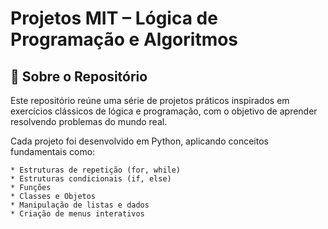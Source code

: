 #  Projetos MIT – Lógica de Programação e Algoritmos

## 📌 Sobre o Repositório

Este repositório reúne uma série de projetos práticos inspirados em exercícios clássicos de lógica e programação, com o objetivo de aprender resolvendo problemas do mundo real.

Cada projeto foi desenvolvido em Python, aplicando conceitos fundamentais como:

    * Estruturas de repetição (for, while)
    * Estruturas condicionais (if, else)
    * Funções
    * Classes e Objetos
    * Manipulação de listas e dados
    * Criação de menus interativos





